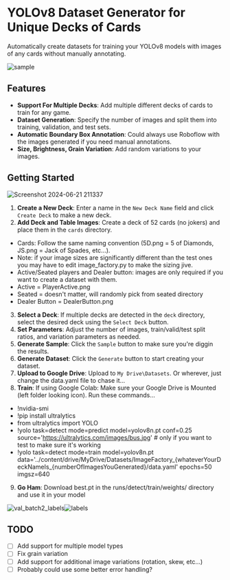 # YOLOv8 Dataset Generator for Unique Decks of Cards

Automatically create datasets for training your YOLOv8 models with images of any cards without manually annotating.


![sample](https://github.com/harleynelson/ImageFactory/assets/12590891/40a0bae3-6787-4023-8592-fa072e6422f7)


## Features

- **Support For Multiple Decks**: Add multiple different decks of cards to train for any game.
- **Dataset Generation**: Specify the number of images and split them into training, validation, and test sets.
- **Automatic Boundary Box Annotation**: Could always use Roboflow with the images generated if you need manual annotations.
- **Size, Brightness, Grain Variation**: Add random variations to your images.

## Getting Started

![Screenshot 2024-06-21 211337](https://github.com/harleynelson/ImageFactory/assets/12590891/71ca7f1b-9261-49ad-a194-3960fcb8aae9)


1. **Create a New Deck**: Enter a name in the `New Deck Name` field and click `Create Deck` to make a new deck.
2. **Add Deck and Table Images**: Create a deck of 52 cards (no jokers) and place them in the `cards` directory.  
- Cards: Follow the same naming convention (5D.png = 5 of Diamonds, JS.png = Jack of Spades, etc...). 
- Note: if your image sizes are significantly different than the test ones you may have to edit image_factory.py to make the sizing jive.
- Active/Seated players and Dealer button: images are only required if you want to create a dataset with them.
- Active = PlayerActive.png
- Seated = doesn't matter, will randomly pick from seated directory
- Dealer Button = DealerButton.png
3. **Select a Deck**: If multiple decks are detected in the `deck` directory, select the desired deck using the `Select Deck` button.
4. **Set Parameters**: Adjust the number of images, train/valid/test split ratios, and variation parameters as needed.
5. **Generate Sample**: Click the `Sample` button to make sure you're diggin the results.
6. **Generate Dataset**: Click the `Generate` button to start creating your dataset.
7. **Upload to Google Drive**: Upload to `My Drive\Datasets`.  Or wherever, just change the data.yaml file to chase it...
8. **Train**: If using Google Colab: Make sure your Google Drive is Mounted (left folder looking icon).  Run these commands...
- !nvidia-smi
- !pip install ultralytics
- from ultralytics import YOLO
- !yolo task=detect mode=predict model=yolov8n.pt conf=0.25 source='https://ultralytics.com/images/bus.jpg'  # only if you want to test to make sure it's working
- !yolo task=detect mode=train model=yolov8n.pt data='../content/drive/MyDrive/Datasets/ImageFactory_{whateverYourDeckNameIs_{numberOfImagesYouGenerated}/data.yaml' epochs=50 imgsz=640 

9. **Go Ham**: Download best.pt in the runs/detect/train/weights/ directory and use it in your model

![val_batch2_labels](https://github.com/harleynelson/ImageFactory/assets/12590891/03afcd71-e51f-48f1-9b7b-eccb8ca8637b)![labels](https://github.com/harleynelson/ImageFactory/assets/12590891/0b990e35-244f-4ebd-9a5c-f1364d08771d)


## TODO
- [ ] Add support for multiple model types
- [ ] Fix grain variation
- [ ] Add support for additional image variations (rotation, skew, etc...)
- [ ] Probably could use some better error handling?
